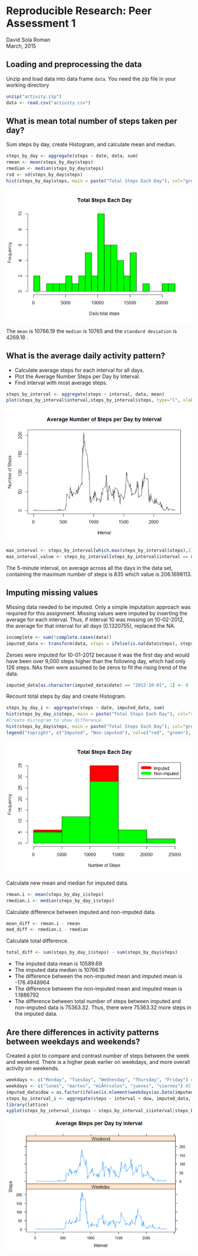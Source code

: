 # Reproducible Research: Peer Assessment 1
David Sola Roman  
March, 2015  

## Loading and preprocessing the data
Unzip and load data into data frame `data`. You need the zip file in your working directory

```r
unzip("activity.zip")
data <- read.csv("activity.csv")
```


## What is mean total number of steps taken per day?
Sum steps by day, create Histogram, and calculate mean and median.

```r
steps_by_day <- aggregate(steps ~ date, data, sum)
rmean <- mean(steps_by_day$steps)
rmedian <- median(steps_by_day$steps)
rsd <- sd(steps_by_day$steps)
hist(steps_by_day$steps, main = paste("Total Steps Each Day"), col="green",breaks=30,xlab="Daily total steps",ylab="Frequency",)
```

![](DSR_P1_ReproducibleResearch_files/figure-html/unnamed-chunk-2-1.png) 

The `mean` is 10766.19 the `median` is 10765 and the `standard deviation` is 4269.18 .


## What is the average daily activity pattern?
* Calculate average steps for each interval for all days. 
* Plot the Average Number Steps per Day by Interval. 
* Find interval with most average steps. 


```r
steps_by_interval <- aggregate(steps ~ interval, data, mean)
plot(steps_by_interval$interval,steps_by_interval$steps, type="l", xlab="Interval", ylab="Number of Steps",main="Average Number of Steps per Day by Interval")
```

![](DSR_P1_ReproducibleResearch_files/figure-html/unnamed-chunk-3-1.png) 

```r
max_interval <- steps_by_interval[which.max(steps_by_interval$steps),1]
max_interval_value <- steps_by_interval[steps_by_interval$interval == max_interval,]$steps
```

The 5-minute interval, on average across all the days in the data set, containing the maximum number of steps is 835 which value is  206.1698113.


## Imputing missing values
Missing data needed to be imputed. Only a simple imputation approach was required for this assignment. 
Missing values were imputed by inserting the average for each interval. Thus, if interval 10 was missing on 10-02-2012, the average for that interval for all days (0.1320755), replaced the NA. 

```r
incomplete <- sum(!complete.cases(data))
imputed_data <- transform(data, steps = ifelse(is.na(data$steps), steps_by_interval$steps[match(data$interval, steps_by_interval$interval)], data$steps))
```

Zeroes were imputed for 10-01-2012 because it was the first day and would have been over 9,000 steps higher than the following day, which had only 126 steps. 
NAs then were assumed to be zeros to fit the rising trend of the data. 

```r
imputed_data[as.character(imputed_data$date) == "2012-10-01", 1] <- 0
```
Recount total steps by day and create Histogram. 


```r
steps_by_day_i <- aggregate(steps ~ date, imputed_data, sum)
hist(steps_by_day_i$steps, main = paste("Total Steps Each Day"), col="red", xlab="Number of Steps")
#Create Histogram to show difference. 
hist(steps_by_day$steps, main = paste("Total Steps Each Day"), col="green", xlab="Number of Steps", add=T)
legend("topright", c("Imputed", "Non-imputed"), col=c("red", "green"), lwd=10)
```

![](DSR_P1_ReproducibleResearch_files/figure-html/unnamed-chunk-6-1.png) 

Calculate new mean and median for imputed data. 

```r
rmean.i <- mean(steps_by_day_i$steps)
rmedian.i <- median(steps_by_day_i$steps)
```

Calculate difference between imputed and non-imputed data.

```r
mean_diff <- rmean.i - rmean
med_diff <- rmedian.i - rmedian
```
Calculate total difference.

```r
total_diff <- sum(steps_by_day_i$steps) - sum(steps_by_day$steps)
```
* The imputed data mean is 10589.69 
* The imputed data median is 10766.19 
* The difference between the non-imputed mean and imputed mean is -176.4948964
* The difference between the non-imputed mean and imputed mean is 1.1886792
* The difference between total number of steps between imputed and non-imputed data is 75363.32. Thus, there were 75363.32 more steps in the imputed data.


## Are there differences in activity patterns between weekdays and weekends?
Created a plot to compare and contrast number of steps between the week and weekend. There is a higher peak earlier on weekdays, and more overall activity on weekends.  

```r
weekdays <- c("Monday", "Tuesday", "Wednesday", "Thursday", "Friday") #If your language is English
weekdays <- c("lunes", "martes", "miÃ©rcoles", "jueves", "viernes") #If your language is Spanish
imputed_data$dow = as.factor(ifelse(is.element(weekdays(as.Date(imputed_data$date)),weekdays), "Weekday", "Weekend"))
steps_by_interval_i <- aggregate(steps ~ interval + dow, imputed_data, mean)
library(lattice)
xyplot(steps_by_interval_i$steps ~ steps_by_interval_i$interval|steps_by_interval_i$dow, main="Average Steps per Day by Interval",xlab="Interval", ylab="Steps",layout=c(1,2), type="l")
```

![](DSR_P1_ReproducibleResearch_files/figure-html/unnamed-chunk-10-1.png) 
